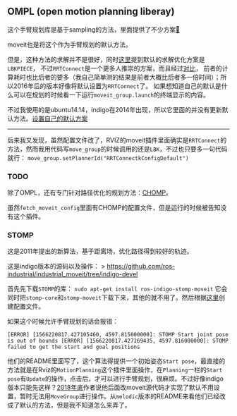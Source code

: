 OMPL (open motion planning liberay)
----

这个手臂规划库是基于sampling的方法，里面提供了不少方案[:link:](https://ompl.kavrakilab.org/planners.html)

moveit也是将这个作为手臂规划的默认方法。

但是，这种方法的求解并不是很好，同时[这里](https://github.com/ros-planning/moveit/issues/197)提到默认的求解优化方案是`LBKPIECE`，
不过`RRTConnect`是一个更多人推崇的方案，而且经过[对比](https://github.com/ros-planning/moveit/issues/197#issuecomment-249539630)，
前者的计算耗时也比后者的要多（我自己简单测的结果是前者大概比后者多一倍时间）；所以2016年后的版本好像将默认设置为`RRTConnect`了。
如果想知道自己的默认是什么可以在规划的时候看一下运行`moveit_group.launch`的终端显示的内容。

不过我使用的是ubuntu14.14，indigo在2014年出现，所以它里面的并没有更新默认方法。[设置自己的默认方案](https://github.com/ros-planning/moveit_ros/pull/625#issuecomment-158246373)

----

后来我又发现，虽然配置文件改了，RVIZ的moveit插件里面确实是`RRTConnect`的方法，然而我用代码写`move_group`的时候调用的还是`LBK`，不过也只要多一句代码就行：
```move_group.setPlannerId("RRTConnectkConfigDefault")```


### TODO
除了OMPL，还有专门针对路径优化的规划方法：[CHOMP](https://ros-planning.github.io/moveit_tutorials/doc/chomp_planner/chomp_planner_tutorial.html)。

虽然`fetch_moveit_config`里面有CHOMP的配置文件，但是运行的时候被告知没有这个插件。

### STOMP
这是2011年提出的新算法，基于距离场，优化路径得到较好的轨迹。

这是indigo版本的源码以及操作： > https://github.com/ros-industrial/industrial_moveit/tree/indigo-devel

首先先下载`STOMP`的库：
```sudo apt-get install ros-indigo-stomp-moveit```
它会同时把`stomp-core`和`stomp-moveit`下载下来，其他的就不用了。然后根据[这里](http://docs.ros.org/melodic/api/moveit_tutorials/html/doc/stomp_planner/stomp_planner_tutorial.html)创建配置文件。

如果这个时候允许手臂规划的话会报错：

`[ERROR] [1566220817.427105460, 4597.815000000]: STOMP Start joint pose is out of bounds
[ERROR] [1566220817.427169435, 4597.816000000]: STOMP failed to get the start and goal positions`

他们的README里面写了，这个算法得提供一个初始姿态`Start pose`，最直接的方法就是在Rviz的`MotionPlanning`这个插件里面操作，在`Planning`一栏的`Start pose`有`Update`的操作，点击后，才可以进行手臂规划，很麻烦。不过好像indigo版本只能先这样？[2018年底](https://github.com/ros-industrial/industrial_moveit/issues/64)作者说他后面改moveit源代码才实现了默认不用设置，暂时无法用`MoveGroup`进行操作。从`melodic`版本的README来看他们已经改成了默认的方法，但是我不知道怎么来弄了。
